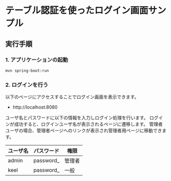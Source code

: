 # テーブル認証を使ったログイン画面サンプル


## 実行手順
### 1. アプリケーションの起動
```bash
mvn spring-boot:run
```

### 2. ログインを行う
以下のページにアクセスすることでログイン画面を表示できます。

* http://localhost:8080

ユーザ名とパスワードに以下の情報を入力しログイン処理を行います。
ログインが成功すると、ログインユーザ名が表示されるページに遷移します。
管理者ユーザの場合、管理者ページへのリンクが表示され管理者用ページに移動できます。

| ユーザ名 | パスワード     | 権限 |
|----------|------------|-----|
| admin    | password_  | 管理者 |
| keel     | password_  | 一般 |
